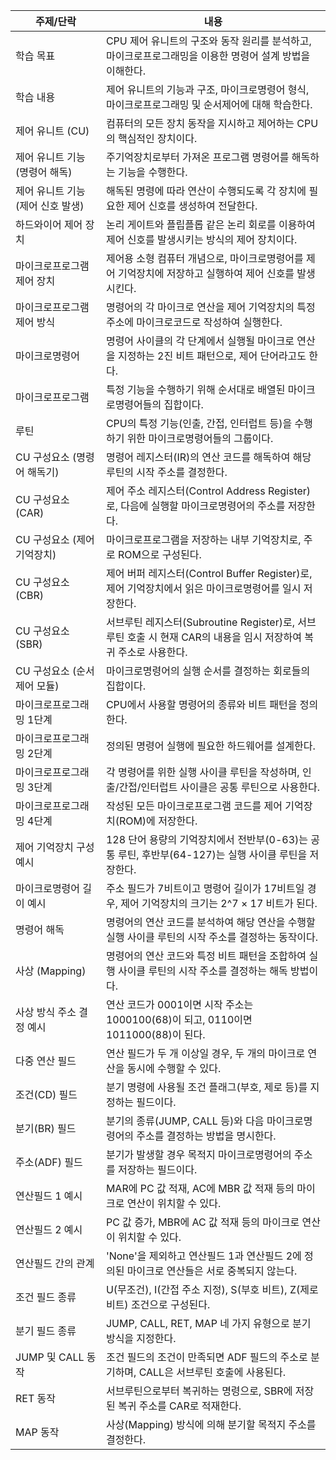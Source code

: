 | 주제/단락 | 내용 |
| --- | --- |
| 학습 목표 | CPU 제어 유니트의 구조와 동작 원리를 분석하고, 마이크로프로그래밍을 이용한 명령어 설계 방법을 이해한다. |
| 학습 내용 | 제어 유니트의 기능과 구조, 마이크로명령어 형식, 마이크로프로그래밍 및 순서제어에 대해 학습한다. |
| 제어 유니트 (CU) | 컴퓨터의 모든 장치 동작을 지시하고 제어하는 CPU의 핵심적인 장치이다. |
| 제어 유니트 기능 (명령어 해독) | 주기억장치로부터 가져온 프로그램 명령어를 해독하는 기능을 수행한다. |
| 제어 유니트 기능 (제어 신호 발생) | 해독된 명령에 따라 연산이 수행되도록 각 장치에 필요한 제어 신호를 생성하여 전달한다. |
| 하드와이어 제어 장치 | 논리 게이트와 플립플롭 같은 논리 회로를 이용하여 제어 신호를 발생시키는 방식의 제어 장치이다. |
| 마이크로프로그램 제어 장치 | 제어용 소형 컴퓨터 개념으로, 마이크로명령어를 제어 기억장치에 저장하고 실행하여 제어 신호를 발생시킨다. |
| 마이크로프로그램 제어 방식 | 명령어의 각 마이크로 연산을 제어 기억장치의 특정 주소에 마이크로코드로 작성하여 실행한다. |
| 마이크로명령어 | 명령어 사이클의 각 단계에서 실행될 마이크로 연산을 지정하는 2진 비트 패턴으로, 제어 단어라고도 한다. |
| 마이크로프로그램 | 특정 기능을 수행하기 위해 순서대로 배열된 마이크로명령어들의 집합이다. |
| 루틴 | CPU의 특정 기능(인출, 간접, 인터럽트 등)을 수행하기 위한 마이크로명령어들의 그룹이다. |
| CU 구성요소 (명령어 해독기) | 명령어 레지스터(IR)의 연산 코드를 해독하여 해당 루틴의 시작 주소를 결정한다. |
| CU 구성요소 (CAR) | 제어 주소 레지스터(Control Address Register)로, 다음에 실행할 마이크로명령어의 주소를 저장한다. |
| CU 구성요소 (제어 기억장치) | 마이크로프로그램을 저장하는 내부 기억장치로, 주로 ROM으로 구성된다. |
| CU 구성요소 (CBR) | 제어 버퍼 레지스터(Control Buffer Register)로, 제어 기억장치에서 읽은 마이크로명령어를 일시 저장한다. |
| CU 구성요소 (SBR) | 서브루틴 레지스터(Subroutine Register)로, 서브루틴 호출 시 현재 CAR의 내용을 임시 저장하여 복귀 주소로 사용한다. |
| CU 구성요소 (순서제어 모듈) | 마이크로명령어의 실행 순서를 결정하는 회로들의 집합이다. |
| 마이크로프로그래밍 1단계 | CPU에서 사용할 명령어의 종류와 비트 패턴을 정의한다. |
| 마이크로프로그래밍 2단계 | 정의된 명령어 실행에 필요한 하드웨어를 설계한다. |
| 마이크로프로그래밍 3단계 | 각 명령어를 위한 실행 사이클 루틴을 작성하며, 인출/간접/인터럽트 사이클은 공통 루틴으로 사용한다. |
| 마이크로프로그래밍 4단계 | 작성된 모든 마이크로프로그램 코드를 제어 기억장치(ROM)에 저장한다. |
| 제어 기억장치 구성 예시 | 128 단어 용량의 기억장치에서 전반부(0-63)는 공통 루틴, 후반부(64-127)는 실행 사이클 루틴을 저장한다. |
| 마이크로명령어 길이 예시 | 주소 필드가 7비트이고 명령어 길이가 17비트일 경우, 제어 기억장치의 크기는 2^7 × 17 비트가 된다. |
| 명령어 해독 | 명령어의 연산 코드를 분석하여 해당 연산을 수행할 실행 사이클 루틴의 시작 주소를 결정하는 동작이다. |
| 사상 (Mapping) | 명령어의 연산 코드와 특정 비트 패턴을 조합하여 실행 사이클 루틴의 시작 주소를 결정하는 해독 방법이다. |
| 사상 방식 주소 결정 예시 | 연산 코드가 0001이면 시작 주소는 1000100(68)이 되고, 0110이면 1011000(88)이 된다. |
| 다중 연산 필드 | 연산 필드가 두 개 이상일 경우, 두 개의 마이크로 연산을 동시에 수행할 수 있다. |
| 조건(CD) 필드 | 분기 명령에 사용될 조건 플래그(부호, 제로 등)를 지정하는 필드이다. |
| 분기(BR) 필드 | 분기의 종류(JUMP, CALL 등)와 다음 마이크로명령어의 주소를 결정하는 방법을 명시한다. |
| 주소(ADF) 필드 | 분기가 발생할 경우 목적지 마이크로명령어의 주소를 저장하는 필드이다. |
| 연산필드 1 예시 | MAR에 PC 값 적재, AC에 MBR 값 적재 등의 마이크로 연산이 위치할 수 있다. |
| 연산필드 2 예시 | PC 값 증가, MBR에 AC 값 적재 등의 마이크로 연산이 위치할 수 있다. |
| 연산필드 간의 관계 | 'None'을 제외하고 연산필드 1과 연산필드 2에 정의된 마이크로 연산들은 서로 중복되지 않는다. |
| 조건 필드 종류 | U(무조건), I(간접 주소 지정), S(부호 비트), Z(제로 비트) 조건으로 구성된다. |
| 분기 필드 종류 | JUMP, CALL, RET, MAP 네 가지 유형으로 분기 방식을 지정한다. |
| JUMP 및 CALL 동작 | 조건 필드의 조건이 만족되면 ADF 필드의 주소로 분기하며, CALL은 서브루틴 호출에 사용된다. |
| RET 동작 | 서브루틴으로부터 복귀하는 명령으로, SBR에 저장된 복귀 주소를 CAR로 적재한다. |
| MAP 동작 | 사상(Mapping) 방식에 의해 분기할 목적지 주소를 결정한다. |